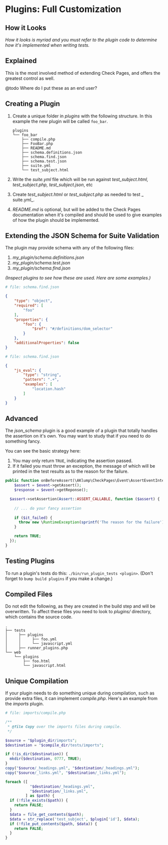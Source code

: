 <!--
id: plugins
title: Plugins
-->

# Plugins: Full Customization


## How it Looks

_How it looks is myriad and you must refer to the plugin code to determine how it's implemented when writing tests._

## Explained

This is the most involved method of extending Check Pages, and offers the greatest control as well.

@todo Where do I put these as an end user?

## Creating a Plugin

1. Create a unique folder in _plugins_ with the following structure. In this example the new plugin will be called `foo_bar`.

   ```
   plugins
   └── foo_bar
       ├── compile.php
       ├── FooBar.php
       ├── README.md
       ├── schema.definitions.json
       ├── schema.find.json
       ├── schema.test.json
       ├── suite.yml
       └── test_subject.html
   ```


1. Write the _suite.yml_ file which will be run against _test_subject.html, test_subject.php, test_subject.json_, etc
2. Create _test_subject.html_ or _test_subject.php_ as needed to test _
   suite.yml_.
3. _README.md_ is optional, but will be added to the Check Pages documentation when it's compiled and should be used to give examples of how the plugin should be implemented.

## Extending the JSON Schema for Suite Validation

The plugin may provide schema with any of the following files:

1. _my_plugin/schema.definitions.json_
2. _my_plugin/schema.test.json_
3. _my_plugin/schema.find.json_

_(Inspect plugins to see how these are used. Here are some examples.)_

```yaml
# file: schema.find.json
```

```json
{
    "type": "object",
    "required": [
        "foo"
    ],
    "properties": {
        "foo": {
            "$ref": "#/definitions/dom_selector"
        }
    },
    "additionalProperties": false
}
```

```yaml
# file: schema.find.json
```

```json
{
    "js_eval": {
        "type": "string",
        "pattern": ".+",
        "examples": [
            "location.hash"
        ]
    }
}
```

## Advanced

The _json_schema_ plugin is a good example of a plugin that totally handles the assertion on it's own. You may want to study that if you need to do something fancy.

You can see the basic strategy here:

1. You may only return `TRUE`, indicating the assertion passed.
2. If it failed you must throw an exception, the message of which will be printed in the test results as to the reason for the failure.

```php
public function onBeforeAssert(\AKlump\CheckPages\Event\AssertEventInterface $event) {
    $assert = $event->getAssert();
    $response = $event->getReponse();

  $assert->setAssertion(Assert::ASSERT_CALLABLE, function ($assert) {
    
    // ... do your fancy assertion
    
    if ($it_failed) {
      throw new \RuntimeException(sprintf('The reason for the failure'));
    }

    return TRUE;
  });
}
```

## Testing Plugins

To run a plugin's tests do this: `./bin/run_plugin_tests <plugin>`.  (Don't forget to `bump build plugins` if you make a change.)

## Compiled Files

Do not edit the following, as they are created in the build step and will be overwritten. To affect these files you need to look to _plugins/_
directory, which contains the source code.

```
.
├── tests
│     ├── plugins
│     │     ├── foo.yml
│     │     └── javascript.yml
│     ├── runner_plugins.php
└── web
    └── plugins
        ├── foo.html
        └── javascript.html

```

## Unique Compilation

If your plugin needs to do something unique during compilation, such as provide extra files, it can implement _compile.php_. Here's an example from the _imports_ plugin.

```php
# file: imports/compile.php

/**
 * @file Copy over the imports files during compile.
 */

$source = "$plugin_dir/imports";
$destination = "$compile_dir/tests/imports";

if (!is_dir($destination)) {
  mkdir($destination, 0777, TRUE);
}
copy("$source/_headings.yml", "$destination/_headings.yml");
copy("$source/_links.yml", "$destination/_links.yml");

foreach ([
           "$destination/_headings.yml",
           "$destination/_links.yml",
         ] as $path) {
  if (!file_exists($path)) {
    return FALSE;
  }
  $data = file_get_contents($path);
  $data = str_replace('test_subject', $plugin['id'], $data);
  if (!file_put_contents($path, $data)) {
    return FALSE;
  }
}
```
